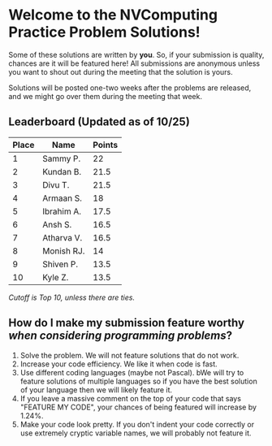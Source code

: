# Welcome to the NVComputing Practice Problem Solutions!
Some of these solutions are written by **you**. So, if your submission is quality, chances are it will be featured here! All submissions are anonymous unless you want to
shout out during the meeting that the solution is yours.

Solutions will be posted one-two weeks after the problems are released, and we might go over them during the meeting that week.

## Leaderboard (Updated as of 10/25)
| Place | Name | Points |
| ----------- | ----------- | ----------- |
| 1 |  Sammy P.   | 22 |
| 2 |  Kundan B.  | 21.5 |
| 3 |  Divu T.    | 21.5 |
| 4 |  Armaan S.  | 18 |
| 5 |  Ibrahim A. | 17.5 |
| 6 |  Ansh S.    | 16.5 |
| 7 |  Atharva V. | 16.5 |
| 8 |  Monish RJ. | 14 |
| 9 |  Shiven P.  | 13.5 |
| 10 | Kyle Z.    | 13.5 |


*Cutoff is Top 10, unless there are ties.*

## How do I make my submission feature worthy *when considering programming problems*?
1. Solve the problem. We will not feature solutions that do not work.
2. Increase your code efficiency. We like it when code is fast.
3. Use different coding languages (maybe not Pascal). bWe will try to feature solutions of multiple languages so if you have the best solution of your language
then we will likely feature it.
4. If you leave a massive comment on the top of your code that says "FEATURE MY CODE", your chances of being featured will increase by 1.24%.
5. Make your code look pretty. If you don't indent your code correctly or use extremely cryptic variable names, we will probably not feature it.
